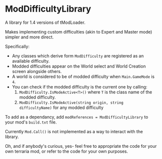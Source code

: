 # ModDifficultyLibrary
A library for 1.4 versions of tModLoader.

Makes implementing custom difficulties (akin to Expert and Master mode) simpler and more direct.

Specifically:

- Any classes which derive form `ModDifficulty` are registered as an available difficulty.
- Modded difficulties appear on the World select and World Creation screen alongside others.
- A world is considered to be of modded difficulty when `Main.GameMode` is `4`.
- You can check if the modded difficulty is the current one by calling:
   1) `ModDifficulty.IsModeActive<T>()` where `T` is the class name of the modded difficulty.
   2) `ModDifficulty.IsModeActive(string origin, string difficultyName)` for any modded difficulty

To add as a dependancy, add `modReferences = ModDifficultyLibrary` to your mod's `build.txt` file.

Currently `Mod.Call()` is not implemented as a way to interact with the library.

Oh, and if anybody's curious, yes- feel free to appropriate the code for your own terraria mod, or refer to the code for your own purposes.
